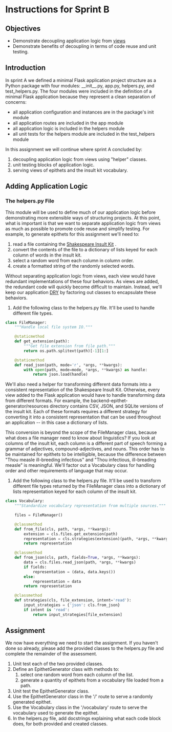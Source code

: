 # Instructions for Sprint B

## Objectives
- Demonstrate decoupling application logic from [views](http://flask.pocoo.org/docs/1.0/views/)
- Demonstrate benefits of decoupling in terms of code reuse and unit testing.

## Introduction
In sprint A we defined a minimal Flask application project structure as a Python 
package with four modules: \_\_init__.py, app.py, helpers.py, and test_helpers.py.
The four modules were included in the definition of a minimal Flask application 
because they represent a clean separation of concerns:
- all application configuration and instances are in the package's init module
- all application routes are included in the app module
- all application logic is included in the helpers module
- all unit tests for the helpers module are included in the test_helpers module


In this assignment we will continue where sprint A concluded by:
1. decoupling application logic from views using "helper" classes.
2. unit testing blocks of application logic.
1. serving views of epithets and the insult kit vocabulary.



## Adding Application Logic

### The helpers.py File
This module will be used to define much of our application logic before 
demonstrating more extensible ways of structuring projects. At this point, what 
is important is that we want to separate application logic from views as much 
as possible to promote code reuse and simplify testing. For example, to 
generate epithets for this assignment we'll need to:
1. read a file containing the [Shakespeare Insult Kit](http://www.pangloss.com/seidel/shake_rule.html) .
2. convert the contents of the file to a dictionary of lists keyed 
for each column of words in the insult kit.
3. select a random word from each column in column order.
4. create a formatted string of the randomly selected words.
 
Without separating application logic from views, each view would have redundant 
implementations of these four behaviors. As views are added, the redundant code 
will quickly become difficult to maintain. Instead, we'll keep our application 
[DRY](https://code.tutsplus.com/tutorials/3-key-software-principles-you-must-understand--net-25161) 
by factoring out classes to encapsulate these behaviors.

1. Add the following class to the helpers.py file. It'll be used to handle 
different file types.
```python
class FileManager:
    """Handle local file system IO."""

    @staticmethod
    def get_extension(path):
        """Get file extension from file path."""
        return os.path.splitext(path)[-1][1:]

    @staticmethod
    def read_json(path, mode='r', *args, **kwargs):
        with open(path, mode=mode, *args, **kwargs) as handle:
            return json.load(handle)
```

We'll also need a helper for transforming different data formats into a consistent
representation of the Shakespeare Insult Kit. Otherwise, every view added to 
the Flask application would have to handle transforming data from different 
formats. For example, the backend-epithet-generator/resources directory 
contains CSV, JSON, and SQLite versions of the insult kit. Each of these formats 
requires a different strategy for converting it into a consistent representation 
that can be used throughout an application -- in this case a dictionary of lists.


This conversion is beyond the scope of the FileManager class, because what 
does a file manager need to know about linguistics? If you look at columns of 
the insult kit, each column is a different part of speech forming a grammar of 
adjectives, compound-adjectives, and nouns. This order has to be maintained 
for epithets to be intelligible, because the difference between "Thou measle 
ill-breeding infectious" and "Thou infectious, ill-breading measle" is meaningful. 
We'll factor out a Vocabulary class for handling order and other requirements of 
language that may occur.

1. Add the following class to the helpers.py file. It'll be used to transform 
different file types returned by the FileManager class into a dictionary of 
lists representation keyed for each column of the insult kit.

```python
class Vocabulary:
    """Standardize vocabulary representation from multiple sources."""

    files = FileManager()

    @classmethod
    def from_file(cls, path, *args, **kwargs):
        extension = cls.files.get_extension(path)
        representation = cls.strategies(extension)(path, *args, **kwargs)
        return representation

    @classmethod
    def from_json(cls, path, fields=True, *args, **kwargs):
        data = cls.files.read_json(path, *args, **kwargs)
        if fields:
            representation = (data, data.keys())
        else:
            representation = data
        return representation

    @classmethod
    def strategies(cls, file_extension, intent='read'):
        input_strategies = {'json': cls.from_json}
        if intent is 'read':
            return input_strategies[file_extension]
```


## Assignment
We now have everything we need to start the assignment. If you haven't done so 
already, please add the provided classes to the helpers.py file and complete 
the remainder of the assessment.

1. Unit test each of the two provided classes.
2. Define an EpithetGenerator class with methods to:
    1. select one random word from each column of the list.
    2. generate a quantity of epithets from a vocabulary file loaded from a path.
4. Unit test the EpithetGenerator class.
5. Use the EpithetGenerator class in the '/' route to serve a randomly 
generated epithet.
6. Use the Vocabulary class in the '/vocabulary' route to serve the vocabulary 
used to generate the epithet.
7. In the helpers.py file, add docstrings explaining what each code block 
does, for both provided and created classes.